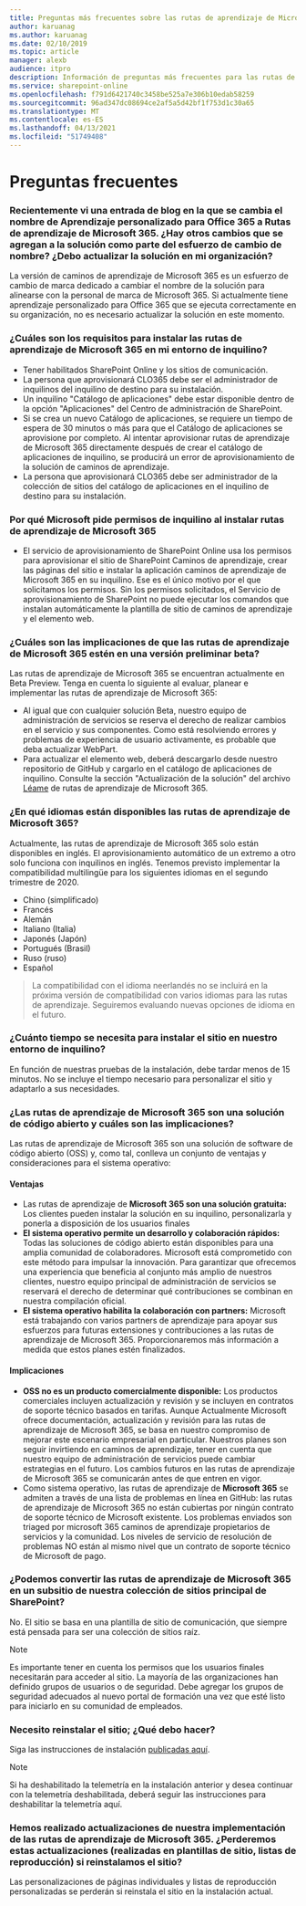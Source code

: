 ```yaml
---
title: Preguntas más frecuentes sobre las rutas de aprendizaje de Microsoft 365
author: karuanag
ms.author: karuanag
ms.date: 02/10/2019
ms.topic: article
manager: alexb
audience: itpro
description: Información de preguntas más frecuentes para las rutas de aprendizaje de Microsoft 365.
ms.service: sharepoint-online
ms.openlocfilehash: f791d6421740c3458be525a7e306b10edab58259
ms.sourcegitcommit: 96ad347dc08694ce2af5a5d42bf1f753d1c30a65
ms.translationtype: MT
ms.contentlocale: es-ES
ms.lasthandoff: 04/13/2021
ms.locfileid: "51749408"
---
```

# <a name="frequently-asked-questions"></a>Preguntas frecuentes

### <a name="i-recently-saw-a-blog-post-that-custom-learning-for-office-365-is-being-renamed-to-microsoft-365-learning-pathways-are-there-other-changes-being-added-to-the-solution-as-part-of-the-renaming-effort-should-i-update-the-solution-in-my-organization"></a>Recientemente vi una entrada de blog en la que se cambia el nombre de Aprendizaje personalizado para Office 365 a Rutas de aprendizaje de Microsoft 365. ¿Hay otros cambios que se agregan a la solución como parte del esfuerzo de cambio de nombre? ¿Debo actualizar la solución en mi organización?

La versión de caminos de aprendizaje de Microsoft 365 es un esfuerzo de cambio de marca dedicado a cambiar el nombre de la solución para alinearse con la personal de marca de Microsoft 365. Si actualmente tiene aprendizaje personalizado para Office 365 que se ejecuta correctamente en su organización, no es necesario actualizar la solución en este momento.  

### <a name="what-are-the-requirements-for-installing-microsoft-365-learning-pathways-into-my-tenant-environment"></a>¿Cuáles son los requisitos para instalar las rutas de aprendizaje de Microsoft 365 en mi entorno de inquilino?

- Tener habilitados SharePoint Online y los sitios de comunicación.
- La persona que aprovisionará CLO365 debe ser el administrador de inquilinos del inquilino de destino para su instalación.
- Un inquilino "Catálogo de aplicaciones" debe estar disponible dentro de la opción "Aplicaciones" del Centro de administración de SharePoint.
- Si se crea un nuevo Catálogo de aplicaciones, se requiere un tiempo de espera de 30 minutos o más para que el Catálogo de aplicaciones se aprovisione por completo. Al intentar aprovisionar rutas de aprendizaje de Microsoft 365 directamente después de crear el catálogo de aplicaciones de inquilino, se producirá un error de aprovisionamiento de la solución de caminos de aprendizaje. 
- La persona que aprovisionará CLO365 debe ser administrador de la colección de sitios del catálogo de aplicaciones en el inquilino de destino para su instalación.

### <a name="why-is-microsoft-asking-for-tenant-permissions-when-installing-microsoft-365-learning-pathways"></a>Por qué Microsoft pide permisos de inquilino al instalar rutas de aprendizaje de Microsoft 365 

- El servicio de aprovisionamiento de SharePoint Online usa los permisos para aprovisionar el sitio de SharePoint Caminos de aprendizaje, crear las páginas del sitio e instalar la aplicación caminos de aprendizaje de Microsoft 365 en su inquilino. Ese es el único motivo por el que solicitamos los permisos. Sin los permisos solicitados, el Servicio de aprovisionamiento de SharePoint no puede ejecutar los comandos que instalan automáticamente la plantilla de sitio de caminos de aprendizaje y el elemento web. 

### <a name="what-are-the-implications-of-microsoft-365-learning-pathways-being-in-a-beta-preview"></a>¿Cuáles son las implicaciones de que las rutas de aprendizaje de Microsoft 365 estén en una versión preliminar beta? 

Las rutas de aprendizaje de Microsoft 365 se encuentran actualmente en Beta Preview. Tenga en cuenta lo siguiente al evaluar, planear e implementar las rutas de aprendizaje de Microsoft 365:

- Al igual que con cualquier solución Beta, nuestro equipo de administración de servicios se reserva el derecho de realizar cambios en el servicio y sus componentes. Como está resolviendo errores y problemas de experiencia de usuario activamente, es probable que deba actualizar WebPart.
- Para actualizar el elemento web, deberá descargarlo desde nuestro repositorio de GitHub y cargarlo en el catálogo de aplicaciones de inquilino. Consulte la sección "Actualización de la solución" del archivo [Léame](https://github.com/pnp/custom-learning-office-365/blob/master/README.md) de rutas de aprendizaje de Microsoft 365. 

### <a name="what-languages-is-microsoft-365-learning-pathways-available-in"></a>¿En qué idiomas están disponibles las rutas de aprendizaje de Microsoft 365?

Actualmente, las rutas de aprendizaje de Microsoft 365 solo están disponibles en inglés. El aprovisionamiento automático de un extremo a otro solo funciona con inquilinos en inglés. Tenemos previsto implementar la compatibilidad multilingüe para los siguientes idiomas en el segundo trimestre de 2020. 

- Chino (simplificado) 
- Francés  
- Alemán 
- Italiano (Italia) 
- Japonés (Japón)  
- Portugués (Brasil) 
- Ruso (ruso)  
- Español 

> La compatibilidad con el idioma neerlandés no se incluirá en la próxima versión de compatibilidad con varios idiomas para las rutas de aprendizaje. Seguiremos evaluando nuevas opciones de idioma en el futuro.

### <a name="how-long-will-it-take-to-install-the-site-in-our-tenant-environment"></a>¿Cuánto tiempo se necesita para instalar el sitio en nuestro entorno de inquilino?

En función de nuestras pruebas de la instalación, debe tardar menos de 15 minutos. No se incluye el tiempo necesario para personalizar el sitio y adaptarlo a sus necesidades.

### <a name="is-microsoft-365-learning-pathways-an-open-source-solution-and-what-are-the-implications"></a>¿Las rutas de aprendizaje de Microsoft 365 son una solución de código abierto y cuáles son las implicaciones?

Las rutas de aprendizaje de Microsoft 365 son una solución de software de código abierto (OSS) y, como tal, conlleva un conjunto de ventajas y consideraciones para el sistema operativo:

#### <a name="benefits"></a>Ventajas 
- Las rutas de aprendizaje de **Microsoft 365 son una solución gratuita:** Los clientes pueden instalar la solución en su inquilino, personalizarla y ponerla a disposición de los usuarios finales
- **El sistema operativo permite un desarrollo y colaboración rápidos:**  Todas las soluciones de código abierto están disponibles para una amplia comunidad de colaboradores.  Microsoft está comprometido con este método para impulsar la innovación.  Para garantizar que ofrecemos una experiencia que beneficia al conjunto más amplio de nuestros clientes, nuestro equipo principal de administración de servicios se reservará el derecho de determinar qué contribuciones se combinan en nuestra compilación oficial.  
- **El sistema operativo habilita la colaboración con partners:** Microsoft está trabajando con varios partners de aprendizaje para apoyar sus esfuerzos para futuras extensiones y contribuciones a las rutas de aprendizaje de Microsoft 365. Proporcionaremos más información a medida que estos planes estén finalizados. 
    
#### <a name="implications"></a>Implicaciones
- **OSS no es un producto comercialmente disponible:** Los productos comerciales incluyen actualización y revisión y se incluyen en contratos de soporte técnico basados en tarifas. Aunque Actualmente Microsoft ofrece documentación, actualización y revisión para las rutas de aprendizaje de Microsoft 365, se basa en nuestro compromiso de mejorar este escenario empresarial en particular. Nuestros planes son seguir invirtiendo en caminos de aprendizaje, tener en cuenta que nuestro equipo de administración de servicios puede cambiar estrategias en el futuro. Los cambios futuros en las rutas de aprendizaje de Microsoft 365 se comunicarán antes de que entren en vigor. 
- Como sistema operativo, las rutas de aprendizaje de **Microsoft 365** se admiten a través de una lista de problemas en línea en GitHub: las rutas de aprendizaje de Microsoft 365 no están cubiertas por ningún contrato de soporte técnico de Microsoft existente. Los problemas enviados son triaged por microsoft 365 caminos de aprendizaje propietarios de servicios y la comunidad. Los niveles de servicio de resolución de problemas NO están al mismo nivel que un contrato de soporte técnico de Microsoft de pago.  

### <a name="can-we-make-the-microsoft-365-learning-pathways-a-subsite-of-our-primary-sharepoint-site-collection"></a>¿Podemos convertir las rutas de aprendizaje de Microsoft 365 en un subsitio de nuestra colección de sitios principal de SharePoint?

No. El sitio se basa en una plantilla de sitio de comunicación, que siempre está pensada para ser una colección de sitios raíz.

> [!NOTE]
> Es importante tener en cuenta los permisos que los usuarios finales necesitarán para acceder al sitio. La mayoría de las organizaciones han definido grupos de usuarios o de seguridad. Debe agregar los grupos de seguridad adecuados al nuevo portal de formación una vez que esté listo para iniciarlo en su comunidad de empleados.

### <a name="i-need-to-reinstall-the-site-what-should-i-do"></a>Necesito reinstalar el sitio; ¿Qué debo hacer?

Siga las instrucciones de instalación [publicadas aquí](custom_provision.md).

> [!NOTE]
> Si ha deshabilitado la telemetría en la instalación anterior y desea continuar con la telemetría deshabilitada, deberá seguir las instrucciones para deshabilitar la telemetría aquí.

### <a name="we-made-updates-to-our-implementation-of-microsoft-365-learning-pathways-will-we-lose-these-updates-made-to-site-template-playlists-if-we-reinstall-the-site"></a>Hemos realizado actualizaciones de nuestra implementación de las rutas de aprendizaje de Microsoft 365. ¿Perderemos estas actualizaciones (realizadas en plantillas de sitio, listas de reproducción) si reinstalamos el sitio?

Las personalizaciones de páginas individuales y listas de reproducción personalizadas se perderán si reinstala el sitio en la instalación actual.  
